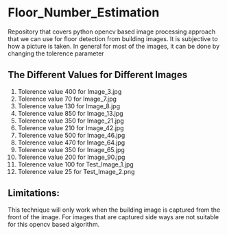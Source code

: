 # Floor_Number_Estimation
Repository that covers python opencv based image processing approach that we can use for floor detection from building images. It is subjective to  how a picture is taken. In general for most of the images, it can be done by changing the tolerence parameter

## The Different Values for Different Images
1. Tolerence value 400 for Image_3.jpg
2. Tolerence value 70 for Image_7.jpg
3. Tolerence value 130 for Image_8.jpg
4. Tolerence value 850 for Image_13.jpg
5. Tolerence value 350 for Image_21.jpg
6. Tolerence value 210 for Image_42.jpg
7. Tolerence value 500 for Image_46.jpg
8. Tolerence value 470 for Image_64.jpg
9. Tolerence value 350 for Image_65.jpg
10. Tolerence value 200 for Image_90.jpg
11. Tolerence value 100 for Test_Image_1.jpg
12. Tolerence value 25 for Test_Image_2.png

## Limitations:
This technique will only work when the building image is captured from the front of the image. For images that are captured side ways are not suitable for this opencv based algorithm. 
